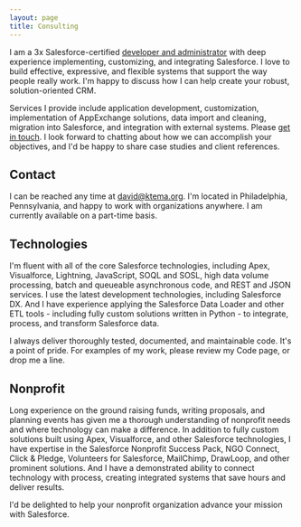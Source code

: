 ```yaml
---
layout: page
title: Consulting
---
```


I am a 3x Salesforce-certified [developer and administrator](http://certification.salesforce.com/verification-email?init=1&email=david@ktema.org) with deep experience implementing, customizing, and integrating Salesforce. I love to build effective, expressive, and flexible systems that support the way people really work. I'm happy to discuss how I can help create your robust, solution-oriented CRM.

Services I provide include application development, customization, implementation of AppExchange solutions, data import and cleaning, migration into Salesforce, and integration with external systems. Please [get in touch](mailto:david@ktema.org). I look forward to chatting about how we can accomplish your objectives, and I'd be happy to share case studies and client references.

## Contact

I can be reached any time at [david@ktema.org](david@ktema.org). I'm located in Philadelphia, Pennsylvania, and happy to work with organizations anywhere. I am currently available on a part-time basis.

## Technologies

I'm fluent with all of the core Salesforce technologies, including Apex, Visualforce, Lightning, JavaScript, SOQL and SOSL, high data volume processing, batch and queueable asynchronous code, and REST and JSON services. I use the latest development technologies, including Salesforce DX. And I have experience applying the Salesforce Data Loader and other ETL tools - including fully custom solutions written in Python - to integrate, process, and transform Salesforce data.

I always deliver thoroughly tested, documented, and maintainable code. It's a point of pride. For examples of my work, please review my Code page, or drop me a line.

## Nonprofit

Long experience on the ground raising funds, writing proposals, and planning events has given me a thorough understanding of nonprofit needs and where technology can make a difference. In addition to fully custom solutions built using Apex, Visualforce, and other Salesforce technologies, I have expertise in the Salesforce Nonprofit Success Pack, NGO Connect, Click & Pledge, Volunteers for Salesforce, MailChimp, DrawLoop, and other prominent solutions. And I have a demonstrated ability to connect technology with process, creating integrated systems that save hours and deliver results.

I'd be delighted to help your nonprofit organization advance your mission with Salesforce.